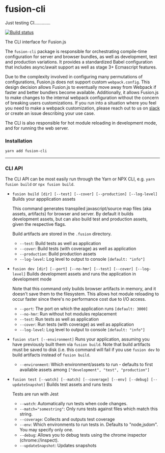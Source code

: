 # fusion-cli

Just testing CI.............

[![Build status](https://badge.buildkite.com/849975159b112300b6a2923f8ab4e58db8d3bf35227cf39a37.svg?branch=master)](https://buildkite.com/uberopensource/fusion-cli)

The CLI interface for Fusion.js

The `fusion-cli` package is responsible for orchestrating compile-time configuration for server and browser bundles, as well as development, test and production variations. It provides a standardized Babel configuration that includes async/await support as well as stage 3+ Ecmascript features.

Due to the complexity involved in configuring many permutations of configurations, Fusion.js does not support custom `webpack.config`. This design decision allows Fusion.js to eventually move away from Webpack if faster and better bundlers become available. Additionally, it allows Fusion.js to make changes to the internal webpack configuration without the concern of breaking users customizations. If you run into a situation where you feel you need to make a webpack customization, please reach out to us on [slack](https://join.slack.com/t/fusionjs/shared_invite/enQtMzk3NjM0MTg0MTI4LWJhNzVjYjk5ZDVlYWIxZWViMjA3YzE5OTc4YWZkNzBkZmNkYmJkMDYyOGEzODEwMzRmMWExMzc1NDIzMmY2NDQ) or create an issue describing your use case.

The CLI is also responsible for hot module reloading in development mode, and for running the web server.

### Installation

```sh
yarn add fusion-cli
```

---

### CLI API

The CLI API can be most easily run through the Yarn or NPX CLI, e.g. `yarn fusion build` or `npx fusion build`.

- `fusion build [dir] [--test] [--cover] [--production] [--log-level]`
  Builds your appplication assets

  This command generates transpiled javascript/source map files (aka assets, artifacts) for browser and server. By default it builds development assets, but can also build test and production assets, given the respective flags.

  Build artifacts are stored in the `.fusion` directory.

  - `--test`: Build tests as well as application
  - `--cover`: Build tests (with coverage) as well as application
  - `--production`: Build production assets
  - `--log-level`: Log level to output to console `[default: "info"]`

- `fusion dev [dir] [--port] [--no-hmr] [--test] [--cover] [--log-level]`
  Builds development assets and runs the application in development mode

  Note that this command only builds browser artifacts in memory, and it doesn't save them to the filesystem. This allows hot module reloading to occur faster since there's no performance cost due to I/O access.

  - `--port`: The port on which the application runs `[default: 3000]`
  - `--no-hmr`: Run without hot modules replacement
  - `--test`: Run tests as well as application
  - `--cover`: Run tests (with coverage) as well as application
  - `--log-level`: Log level to output to console `[default: "info"]`

<!--
* `fusion profile [--environment] [--watch] [--file-count]`: Profile your application
  * `--environment`: Either `production` or `development` `[default: "production"]`
  * `--watch`: After profiling, launch source-map-explorer with file watch
  * `--file-count`: The number of file sizes to output, sorted largest to smallest (-1 for all files) `[default: 20]`
-->

- `fusion start [--environment]`
  Runs your application, assuming you have previously built them via `fusion build`. Note that build artifacts must be saved to disk (i.e. this command will fail if you use `fusion dev` to build artifacts instead of `fusion build`.

  - `--environment`: Which environment/assets to run - defaults to first available assets among `["development", "test", "production"]`

- `fusion test [--watch] [--match] [--coverage] [--env] [--debug] [--updateSnapshot]`
  Builds test assets and runs tests

  Tests are run with Jest

  - `--watch`: Automatically run tests when code changes.
  - `--match="somestring"`: Only runs tests against files which match this string.
  - `--coverage`: Collects and outputs test coverage
  - `--env`: Which environments to run tests in. Defaults to "node,jsdom". You may specify only one.
  - `--debug`: Allows you to debug tests using the chrome inspector (chrome://inspect).
  - `--updateSnapshot`: Updates snapshots
